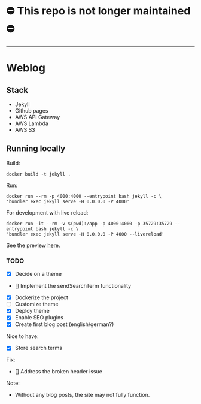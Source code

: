 
# ⛔️ This repo is not longer maintained ⛔️
---------------
#  Weblog


## Stack
- Jekyll
- Github pages
- AWS API Gateway
- AWS Lambda
- AWS S3
## Running locally
Build:
```
docker build -t jekyll .
```

Run:
```
docker run --rm -p 4000:4000 --entrypoint bash jekyll -c \
'bundler exec jekyll serve -H 0.0.0.0 -P 4000'
```

For development with live reload:
```
docker run -it --rm -v $(pwd):/app -p 4000:4000 -p 35729:35729 --entrypoint bash jekyll -c \
'bundler exec jekyll serve -H 0.0.0.0 -P 4000 --livereload'
```

See the preview [here](localhost:4000).

### TODO
- [x] Decide on a theme
- []  Implement the sendSearchTerm functionality
- [x] Dockerize the project
- [ ] Customize theme
- [x] Deploy theme
- [x] Enable SEO plugins
- [x] Create first blog post (english/german?)

Nice to have:
- [x] Store search terms

Fix:
- [] Address the broken header issue

Note: 
- Without any blog posts, the site may not fully function. 
